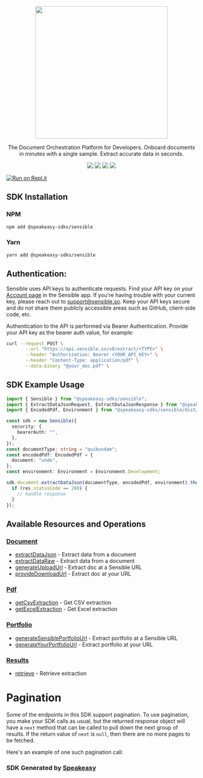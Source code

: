 <div align="center">
    <img src="https://github.com/speakeasy-sdks/sensible-node-sdk/assets/6267663/f2db11b7-29e8-4475-adcd-be2dbdd48f8f" width="350">
   <p>The Document Orchestration Platform for Developers. Onboard documents in minutes with a single sample. Extract accurate data in seconds.</p>
   <a href="https://docs.sensible.so/docs"><img src="https://img.shields.io/static/v1?label=Docs&message=API Ref&color=000000&style=for-the-badge" /></a>
   <a href="https://github.com/speakeasy-sdks/sensible-node-sdk/actions"><img src="https://img.shields.io/github/actions/workflow/status/speakeasy-sdks/sensible-node-sdk/speakeasy_sdk_generation.yml?style=for-the-badge" /></a>
  <a href="https://opensource.org/licenses/MIT"><img src="https://img.shields.io/badge/License-MIT-blue.svg?style=for-the-badge" /></a>
  <a href="https://github.com/speakeasy-sdks/sensible-node-sdk/releases"><img src="https://img.shields.io/github/v/release/speakeasy-sdks/sensible-node-sdk?sort=semver&style=for-the-badge" /></a>
</div>


[![Run on Repl.it](https://repl.it/badge/github/speakeasy-sdks/sensible-node-sdk)](https://replit.com/join/jtnwgbwhep-sagarbatchu1)

<!-- Start SDK Installation -->
## SDK Installation

### NPM

```bash
npm add @speakeasy-sdks/sensible
```

### Yarn

```bash
yarn add @speakeasy-sdks/sensible
```
<!-- End SDK Installation -->

## Authentication: 

Sensible uses API keys to authenticate requests. Find your API key on your [Account page](https://app.sensible.so/signin/?returnUrl=%2Faccount%2F) in the Sensible app. If you're having trouble with your current key, please reach out to support@sensible.so. Keep your API keys secure and do not share them publicly accessible areas such as GitHub, client-side code, etc.

Authentication to the API is performed via Bearer Authentication. Provide your API key as the bearer auth value, for example:

```bash
curl --request POST \
       --url "https://api.sensible.so/v0/extract/<TYPE>" \
       --header "Authorization: Bearer <YOUR_API_KEY>" \
       --header "Content-Type: application/pdf" \
       --data-binary "@your_doc.pdf" \
```

## SDK Example Usage
<!-- Start SDK Example Usage -->
```typescript
import { Sensible } from "@speakeasy-sdks/sensible";
import { ExtractDataJsonRequest, ExtractDataJsonResponse } from "@speakeasy-sdks/sensible/dist/sdk/models/operations";
import { EncodedPdf, Environment } from "@speakeasy-sdks/sensible/dist/sdk/models/shared";

const sdk = new Sensible({
  security: {
    bearerAuth: "",
  },
});
const documentType: string = "quibusdam";
const encodedPdf: EncodedPdf = {
  document: "unde",
};
const environment: Environment = Environment.Development;

sdk.document.extractDataJson(documentType, encodedPdf, environment).then((res: ExtractDataJsonResponse) => {
  if (res.statusCode == 200) {
    // handle response
  }
});
```
<!-- End SDK Example Usage -->

<!-- Start SDK Available Operations -->
## Available Resources and Operations


### [Document](docs/sdks/document/README.md)

* [extractDataJson](docs/sdks/document/README.md#extractdatajson) - Extract data from a document
* [extractDataRaw](docs/sdks/document/README.md#extractdataraw) - Extract data from a document
* [generateUploadUrl](docs/sdks/document/README.md#generateuploadurl) - Extract doc at a Sensible URL
* [provideDownloadUrl](docs/sdks/document/README.md#providedownloadurl) - Extract doc at your URL

### [Pdf](docs/sdks/pdf/README.md)

* [getCsvExtraction](docs/sdks/pdf/README.md#getcsvextraction) - Get CSV extraction
* [getExcelExtraction](docs/sdks/pdf/README.md#getexcelextraction) - Get Excel extraction

### [Portfolio](docs/sdks/portfolio/README.md)

* [generateSensiblePortfolioUrl](docs/sdks/portfolio/README.md#generatesensibleportfoliourl) - Extract portfolio at a Sensible URL
* [generateYourPortfolioUrl](docs/sdks/portfolio/README.md#generateyourportfoliourl) - Extract portfolio at your URL

### [Results](docs/sdks/results/README.md)

* [retrieve](docs/sdks/results/README.md#retrieve) - Retrieve extraction
<!-- End SDK Available Operations -->



<!-- Start Dev Containers -->

<!-- End Dev Containers -->



<!-- Start Pagination -->
# Pagination

Some of the endpoints in this SDK support pagination. To use pagination, you make your SDK calls as usual, but the
returned response object will have a `next` method that can be called to pull down the next group of results. If the
return value of `next` is `null`, then there are no more pages to be fetched.

Here's an example of one such pagination call:
<!-- End Pagination -->

<!-- Placeholder for Future Speakeasy SDK Sections -->



### SDK Generated by [Speakeasy](https://docs.speakeasyapi.dev/docs/using-speakeasy/client-sdks)
